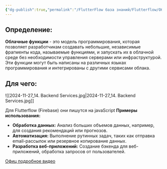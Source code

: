 ```yaml
---
{"dg-publish":true,"permalink":"/FlutterFlow база знаний/Flutterflow/Облачные функции/","created":"2024-11-27T13:56:19.494-03:00","updated":"2024-11-27T14:09:42.367-03:00"}
---
```


## Определение:
**Облачные функции** - это модель программирования, которая позволяет разработчикам создавать небольшие, независимые фрагменты кода, называемые функциями, и запускать их в облачной среде без необходимости управления серверами или инфраструктурой. Эти функции могут быть написаны на различных языках программирования и интегрированы с другими сервисами облака.
## Для чего:

![[2024-11-27_14. Backend Services.jpg\|2024-11-27_14. Backend Services.jpg]]

Для Flutterflow (Firebase) они пишутся на javaScript
**Примеры использования:**

- **Обработка данных:** Анализ больших объемов данных, например, для создания рекомендаций или прогнозов.
- **Автоматизация:** Выполнение рутинных задач, таких как отправка email-рассылок или резервное копирование данных.
- **Разработка веб-приложений:** Создание бэкенда для веб-приложений, обработка запросов от пользователей.

[Офиц подробное видео](https://www.youtube.com/watch?v=uPkYz6ZVRXk)
